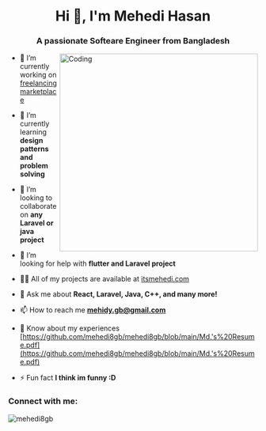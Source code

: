 <h1 align="center">Hi 👋, I'm Mehedi Hasan</h1>
<h3 align="center">A passionate Softeare Engineer from Bangladesh</h3>
<img align="right" alt="Coding" width="400" src="https://cdn.dribbble.com/users/1162077/screenshots/3848914/programmer.gif"
<p align="left"> 

- 🔭 I’m currently working on [freelancing marketplace](https://github.com/mehedi8gb/lancerfree)

- 🌱 I’m currently learning **design patterns and problem solving**

- 👯 I’m looking to collaborate on **any Laravel or java project**

- 🤝 I’m looking for help with **flutter and Laravel project**

- 👨‍💻 All of my projects are available at [itsmehedi.com](itsmehedi.com)

- 💬 Ask me about **React, Laravel, Java, C++, and many more!**

- 📫 How to reach me **mehidy.gb@gmail.com**

- 📄 Know about my experiences [https://github.com/mehedi8gb/mehedi8gb/blob/main/Md.'s%20Resume.pdf](https://github.com/mehedi8gb/mehedi8gb/blob/main/Md.'s%20Resume.pdf)

- ⚡ Fun fact **I think im funny :D**

<h3 align="left">Connect with me:</h3>


<p><img align="center" src="https://github-readme-streak-stats.herokuapp.com/?user=mehedi8gb&" alt="mehedi8gb" /></p>
